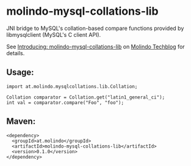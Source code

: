 molindo-mysql-collations-lib
============================

JNI bridge to MySQL's collation-based compare functions provided by libmysqlclient (MySQL's C client API).

See [Introducing: molindo-mysql-collations-lib](http://techblog.molindo.at/2014/02/introducing-molindo-mysql-collations-lib.html)
on [Molindo Techblog](http://techblog.molindo.at/) for details.

Usage:
------

    import at.molindo.mysqlcollations.lib.Collation;

    Collation comparator = Collation.get("latin1_general_ci");
    int val = comparator.compare("Foo", "foo");

Maven:
------

    <dependency>
      <groupId>at.molindo</groupId>
      <artifactId>molindo-mysql-collations-lib</artifactId>
      <version>0.1.0</version>
    </dependency>

